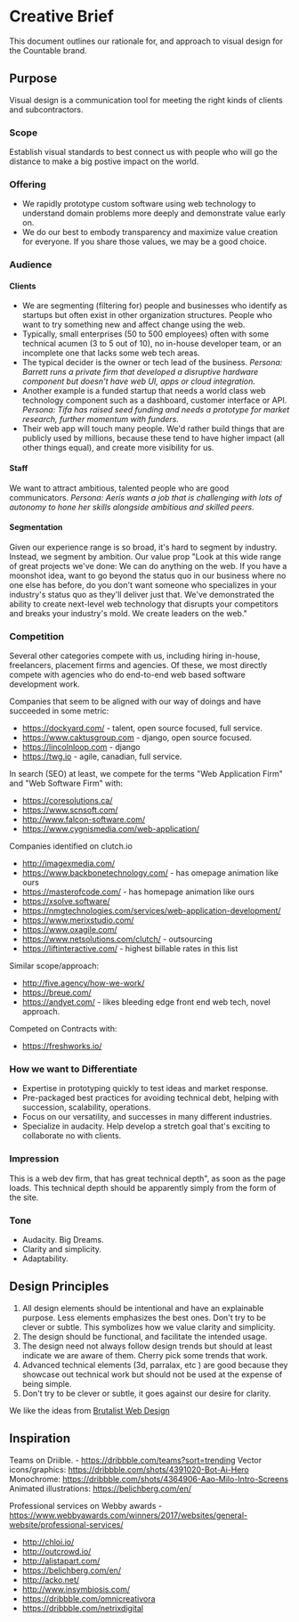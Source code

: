 # Creative Brief

This document outlines our rationale for, and approach to visual design for the Countable brand.

## Purpose

Visual design is a communication tool for meeting the right kinds of clients and subcontractors.

### Scope

Establish visual standards to best connect us with people who will go the distance to make a big postive impact on the world.

### Offering

  * We rapidly prototype custom software using web technology to understand domain problems more deeply and demonstrate value early on.
  * We do our best to embody transparency and maximize value creation for everyone. If you share those values, we may be a good choice.

### Audience

#### Clients

  * We are segmenting (filtering for) people and businesses who identify as startups but often exist in other organization structures. People who want to try something new and affect change using the web.
  * Typically, small enterprises (50 to 500 employees) often with some technical acumen (3 to 5 out of 10), no in-house developer team, or an incomplete one that lacks some web tech areas.
  * The typical decider is the owner or tech lead of the business. *Persona: Barrett runs a private firm that developed a disruptive hardware component but doesn't have web UI, apps or cloud integration.*
  * Another example is a funded startup that needs a world class web technology component such as a dashboard, customer interface or API. *Persona: Tifa has raised seed funding and needs a prototype for market research, further momentum with funders.*
  * Their web app will touch many people. We'd rather build things that are publicly used by millions, because these tend to have higher impact (all other things equal), and create more visibility for us.

#### Staff

We want to attract ambitious, talented people who are good communicators. *Persona: Aeris wants a job that is challenging with lots of autonomy to hone her skills alongside ambitious and skilled peers.*

#### Segmentation

Given our experience range is so broad, it's hard to segment by industry. Instead, we segment by ambition. Our value prop "Look at this wide range of great projects we've done: We can do anything on the web. If you have a moonshot idea, want to go beyond the status quo in our business where no one else has before, do you don't want someone who specializes in your industry's status quo as they'll deliver just that. We've demonstrated the ability to create next-level web technology that disrupts your competitors and breaks your industry's mold. We create leaders on the web."

### Competition

Several other categories compete with us, including hiring in-house, freelancers, placement firms and agencies. Of these, we most directly compete with agencies who do end-to-end web based software development work.

Companies that seem to be aligned with our way of doings and have succeeded in some metric:
  * https://dockyard.com/ - talent, open source focused, full service.
  * https://www.caktusgroup.com - django, open source focused.
  * https://lincolnloop.com - django
  * https://twg.io - agile, canadian, full service.

In search (SEO) at least, we compete for the terms "Web Application Firm" and "Web Software Firm" with:
  * https://coresolutions.ca/
  * https://www.scnsoft.com/
  * http://www.falcon-software.com/
  * https://www.cygnismedia.com/web-application/

Companies identified on clutch.io
  * http://imagexmedia.com/
  * https://www.backbonetechnology.com/ - has omepage animation like ours
  * https://masterofcode.com/ - has homepage animation like ours
  * https://xsolve.software/
  * https://nmgtechnologies.com/services/web-application-development/
  * https://www.merixstudio.com/
  * https://www.oxagile.com/
  * https://www.netsolutions.com/clutch/ - outsourcing
  * https://liftinteractive.com/ - highest billable rates in this list

Similar scope/approach:
  * http://five.agency/how-we-work/
  * https://breue.com/
  * https://andyet.com/ - likes bleeding edge front end web tech, novel approach.

Competed on Contracts with:
  * https://freshworks.io/

### How we want to Differentiate

  * Expertise in prototyping quickly to test ideas and market response.
  * Pre-packaged best practices for avoiding technical debt, helping with succession, scalability, operations.
  * Focus on our versatility, and successes in many different industries.
  * Specialize in audacity. Help develop a stretch goal that's exciting to collaborate no with clients.

### Impression

This is a web dev firm, that has great technical depth", as soon as the page loads. This technical depth should be apparently simply from the form of the site.

### Tone
  
  * Audacity. Big Dreams.
  * Clarity and simplicity.
  * Adaptability.

## Design Principles

1. All design elements should be intentional and have an explainable purpose. Less elements emphasizes the best ones. Don't try to be clever or subtle. This symbolizes how we value clarity and simplicity.
2. The design should be functional, and facilitate the intended usage.
3. The design need not always follow design trends but should at least indicate we are aware of them. Cherry pick some trends that work.
4. Advanced technical elements (3d, parralax, etc ) are good because they showcase out technical work but should not be used at the expense of being simple.
5. Don't try to be clever or subtle, it goes against our desire for clarity.

We like the ideas from [Brutalist Web Design](https://brutalist-web.design/)

## Inspiration

Teams on Driible. - https://dribbble.com/teams?sort=trending
Vector icons/graphics: https://dribbble.com/shots/4391020-Bot-Ai-Hero
Monochrome: https://dribbble.com/shots/4364906-Aao-Milo-Intro-Screens
Animated illustrations: https://belichberg.com/en/

Professional services on Webby awards - https://www.webbyawards.com/winners/2017/websites/general-website/professional-services/

  * http://chloi.io/
  * http://outcrowd.io/
  * http://alistapart.com/
  * https://belichberg.com/en/
  * http://acko.net/
  * http://www.insymbiosis.com/
  * https://dribbble.com/omnicreativora
  * https://dribbble.com/netrixdigital

